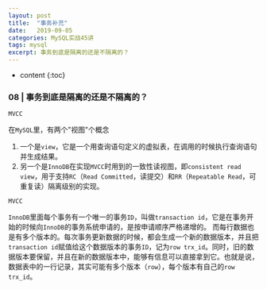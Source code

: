 ```yaml
---
layout: post
title:  "事务补充"
date:   2019-09-05
categories: MySQL实战45讲
tags: mysql
excerpt: 事务到底是隔离的还是不隔离的？
---
```

 
* content
{:toc}
 
### 08 | 事务到底是隔离的还是不隔离的？

`MVCC`

在`MySQL`里，有两个"视图"个概念
1. 一个是`view`，它是一个用查询语句定义的虚拟表，在调用的时候执行查询语句并生成结果。
2. 另一个是`InnoDB`在实现`MVCC`时用到的一致性读视图，即`consistent read view`，用于支持`RC`（`Read Committed`，读提交）和`RR`（`Repeatable Read`，可重复读）隔离级别的实现。

`MVCC`

`InnoDB`里面每个事务有一个唯一的事务`ID`，叫做`transaction id`，它是在事务开始的时候向`InnoDB`的事务系统申请的，是按申请顺序严格递增的。
而每行数据也是有多个版本的。每次事务更新数据的时候，都会生成一个新的数据版本，并且把`transaction id`赋值给这个数据版本的事务`ID`，记为`row trx_id`。同时，旧的数据版本要保留，并且在新的数据版本中，能够有信息可以直接拿到它。也就是说，数据表中的一行记录，其实可能有多个版本（`row`），每个版本有自己的`row trx_id`。




